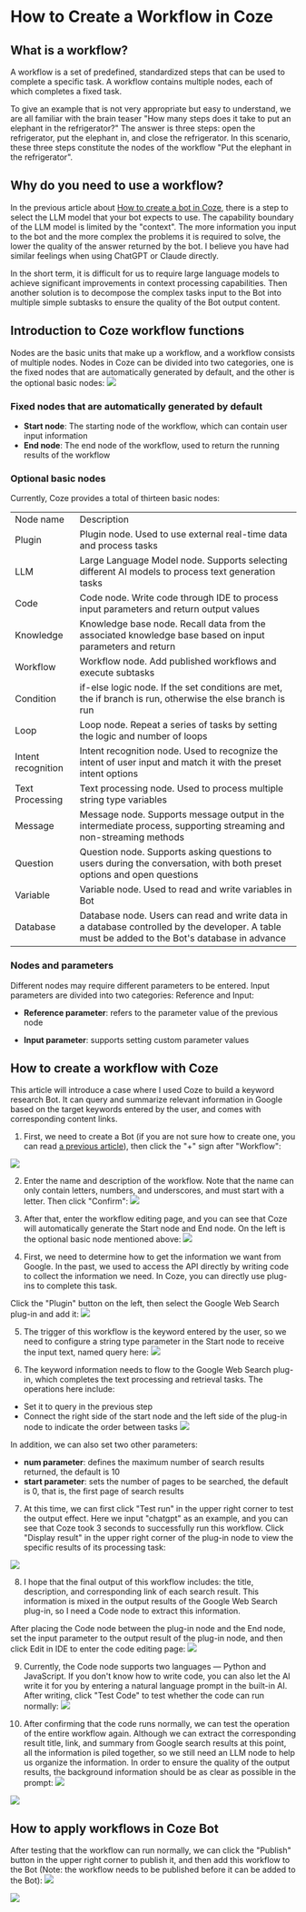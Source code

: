 # How to Create a Workflow in Coze


## What is a workflow?
A workflow is a set of predefined, standardized steps that can be used to complete a specific task. A workflow contains multiple nodes, each of which completes a fixed task.

To give an example that is not very appropriate but easy to understand, we are all familiar with the brain teaser "How many steps does it take to put an elephant in the refrigerator?" The answer is three steps: open the refrigerator, put the elephant in, and close the refrigerator. In this scenario, these three steps constitute the nodes of the workflow "Put the elephant in the refrigerator".

## Why do you need to use a workflow?
In the previous article about [How to create a bot in Coze](https://chloevolution.com/zh-cn/posts/how-to-create-bot-on-coze/), there is a step to select the LLM model that your bot expects to use. The capability boundary of the LLM model is limited by the "context". The more information you input to the bot and the more complex the problems it is required to solve, the lower the quality of the answer returned by the bot. I believe you have had similar feelings when using ChatGPT or Claude directly.

In the short term, it is difficult for us to require large language models to achieve significant improvements in context processing capabilities. Then another solution is to decompose the complex tasks input to the Bot into multiple simple subtasks to ensure the quality of the Bot output content.

## Introduction to Coze workflow functions
Nodes are the basic units that make up a workflow, and a workflow consists of multiple nodes. Nodes in Coze can be divided into two categories, one is the fixed nodes that are automatically generated by default, and the other is the optional basic nodes:
![](coze-workflow-node.png)

### Fixed nodes that are automatically generated by default
- **Start node**: The starting node of the workflow, which can contain user input information
- **End node**: The end node of the workflow, used to return the running results of the workflow

### Optional basic nodes
Currently, Coze provides a total of thirteen basic nodes:
<table>
<tr>
<td>Node name</td>
<td>Description</td>
</tr>
<tr>
<td>Plugin</td>
<td>Plugin node. Used to use external real-time data and process tasks</td>
</tr>
<tr>
<td>LLM</td>
<td>Large Language Model node. Supports selecting different AI models to process text generation tasks</td>
</tr>
<tr>
<td>Code</td>
<td>Code node. Write code through IDE to process input parameters and return output values</td>
</tr>
<tr>
<td>Knowledge</td>
<td>Knowledge base node. Recall data from the associated knowledge base based on input parameters and return</td>
</tr>
<tr>
<td>Workflow</td>
<td>Workflow node. Add published workflows and execute subtasks</td>
</tr>
<tr>
<td>Condition</td>
<td>if-else logic node. If the set conditions are met, the if branch is run, otherwise the else branch is run</td>
</tr>
<tr>
<td>Loop</td>
<td>Loop node. Repeat a series of tasks by setting the logic and number of loops</td>
</tr>
<tr>
<td>Intent recognition</td>
<td>Intent recognition node. Used to recognize the intent of user input and match it with the preset intent options</td>
</tr>
<tr>
<td>Text Processing</td>
<td>Text processing node. Used to process multiple string type variables</td>
</tr>
<tr>
<td>Message</td>
<td>Message node. Supports message output in the intermediate process, supporting streaming and non-streaming methods</td>
</tr>
<tr>
<td>Question</td>
<td>Question node. Supports asking questions to users during the conversation, with both preset options and open questions</td>
</tr>
<tr>
<td>Variable</td>
<td>Variable node. Used to read and write variables in Bot</td>
</tr>
<tr>
<td>Database</td>
<td>Database node. Users can read and write data in a database controlled by the developer. A table must be added to the Bot's database in advance</td>
</tr>
</table>

### Nodes and parameters
Different nodes may require different parameters to be entered. Input parameters are divided into two categories: Reference and Input:

- **Reference parameter**: refers to the parameter value of the previous node

- **Input parameter**: supports setting custom parameter values

## How to create a workflow with Coze
This article will introduce a case where I used Coze to build a keyword research Bot. It can query and summarize relevant information in Google based on the target keywords entered by the user, and comes with corresponding content links.

1. First, we need to create a Bot (if you are not sure how to create one, you can read [a previous article](https://chloevolution.com/zh-cn/posts/how-to-create-bot-on-coze/)), then click the "+" sign after "Workflow":

![](add-new-workflow.png)

2. Enter the name and description of the workflow. Note that the name can only contain letters, numbers, and underscores, and must start with a letter. Then click "Confirm":
![](create-coze-workflow.png)

3. After that, enter the workflow editing page, and you can see that Coze will automatically generate the Start node and End node. On the left is the optional basic node mentioned above:
![](coze-workflow-node.png)

4. First, we need to determine how to get the information we want from Google. In the past, we used to access the API directly by writing code to collect the information we need. In Coze, you can directly use plug-ins to complete this task.

Click the "Plugin" button on the left, then select the Google Web Search plug-in and add it:
![](google-web-search-plugin.png)

5. The trigger of this workflow is the keyword entered by the user, so we need to configure a string type parameter in the Start node to receive the input text, named query here:
![](start-node-settings.png)

6. The keyword information needs to flow to the Google Web Search plug-in, which completes the text processing and retrieval tasks. The operations here include:
- Set it to query in the previous step
- Connect the right side of the start node and the left side of the plug-in node to indicate the order between tasks
![](google-web-search-plugin-settings.png)

In addition, we can also set two other parameters:
- **num parameter**: defines the maximum number of search results returned, the default is 10
- **start parameter**: sets the number of pages to be searched, the default is 0, that is, the first page of search results

7. At this time, we can first click "Test run" in the upper right corner to test the output effect. Here we input "chatgpt" as an example, and you can see that Coze took 3 seconds to successfully run this workflow. Click "Display result" in the upper right corner of the plug-in node to view the specific results of its processing task:

![](run-test-result-example.png)

8. I hope that the final output of this workflow includes: the title, description, and corresponding link of each search result. This information is mixed in the output results of the Google Web Search plug-in, so I need a Code node to extract this information.

After placing the Code node between the plug-in node and the End node, set the input parameter to the output result of the plug-in node, and then click Edit in IDE to enter the code editing page:
![](code-node-settings.png)

9. Currently, the Code node supports two languages ​​​​— Python and JavaScript. If you don't know how to write code, you can also let the AI ​​write it for you by entering a natural language prompt in the built-in AI. After writing, click "Test Code" to test whether the code can run normally:
![](test-code.png)

10. After confirming that the code runs normally, we can test the operation of the entire workflow again. Although we can extract the corresponding result title, link, and summary from Google search results at this point, all the information is piled together, so we still need an LLM node to help us organize the information. In order to ensure the quality of the output results, the background information should be as clear as possible in the prompt:
![](code-node-result.png)

![](llm-node-settings.png)

## How to apply workflows in Coze Bot
After testing that the workflow can run normally, we can click the "Publish" button in the upper right corner to publish it, and then add this workflow to the Bot (Note: the workflow needs to be published before it can be added to the Bot):
![](add-workflow.png)

![](result-after-adding-workflow.png)
